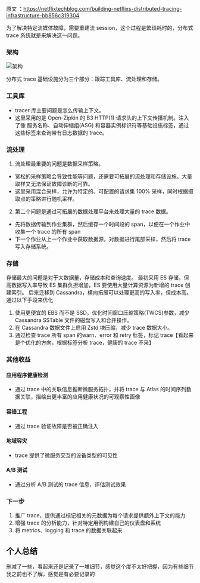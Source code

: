 原文 ：https://netflixtechblog.com/building-netflixs-distributed-tracing-infrastructure-bb856c319304

为了解决特定流媒体故障，需要重建流 session，这个过程是繁琐耗时的，分布式 trace 系统就是来解决这一问题。

### 架构

![架构](https://miro.medium.com/max/4800/0*KZD1JGqoK57fE2jY)

分布式 trace 基础设施分为三个部分：跟踪工具库、流处理和存储。

### 工具库
- tracer 库主要问题是怎么传输上下文。
- 这里采用的是 Open-Zipkin 的 B3 HTTP(1) 请求头的上下文传播机制。注入了像 服务名称、自动伸缩组(ASG) 和容器实例标识符等基础设施标签，通过这些标签来查询带有日志数据的 trace。

### 流处理
1. 流处理最重要的问题是数据采样策略。
- 宽松的采样策略会导致性能等问题，还需要可拓展的流处理和存储设施。大量取样又无法保证故障诊断的可靠。
- 这里采用混合采样，允许为特定的、可配置的请求集 100% 采样，同时根据摄取点的策略进行随机采样。

2. 第二个问题是通过可拓展的数据处理平台来处理大量的 trace 数据。
- 先将数据传输到作业集群，然后缓存一个时间段的 span，以便在一个作业中收集一个 trace 的所有 span
- 下一个作业从上一个作业中获取数据源，对数据进行尾部采样，然后将 trace 写入存储系统。

### 存储
存储最大的问题是对于大数据量，存储成本和查询速度。
最初采用 ES 存储，但高数据写入率导致 ES 集群负担增加，ES 要使用大量计算资源为新增的 trace 创建索引。
后来迁移到 Cassandra，横向拓展可以处理更高的写入率，但成本高。通过以下手段来优化
1. 使用更便宜的 EBS 而不是 SSD，优化时间窗口压缩策略(TWCS)参数，减少 Cassandra SSTable 文件的磁盘写入和合并操作。
2. 在 Cassandra 数据文件上启用 Zstd 块压缩，减少 trace 数据大小。
3. 通过检查 trace 所有 span 的warn、error 和 retry 标签，标记 trace【看起来是个优化的方向，根据标签分析 trace，健康的 trace 不采】

### 其他收益
#### 应用程序健康检测
* 通过 trace 中的关联信息推断微服务拓扑，并将 trace 与 Atlas 的时间序列数据关联，描绘出更丰富的应用健康状况的可观察性画像
#### 容错工程
* 通过 trace 验证故障是否被正确注入
#### 地域容灾
* trace 提供了微服务交互的设备类型的可见性
#### A/B 测试
* 通过分析 A/B 测试的 trace 信息，评估测试效果

### 下一步
1. 推广 trace，提供通过标记相关的元数据为每个请求提供额外上下文的能力
2. 增强 trace 的分析能力，针对特定用例构建自己的仪表盘和系统
3. 将 metrics、logging 和 trace 的数据关联起来


## 个人总结
删减了一些，看起来还是记录了一堆细节，感觉这个度不太好把握，因为有些细节我之前也不了解，感觉是有必要记录的
